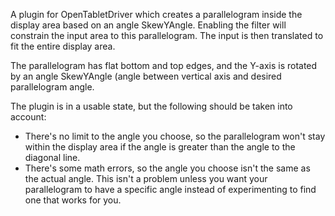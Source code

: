 A plugin for OpenTabletDriver which creates a parallelogram inside the display area based on an angle SkewYAngle.
Enabling the filter will constrain the input area to this parallelogram. The input is then translated to fit the entire display area.

The parallelogram has flat bottom and top edges, and the Y-axis is rotated by an angle SkewYAngle (angle between vertical axis and desired parallelogram angle.

The plugin is in a usable state, but the following should be taken into account:
- There's no limit to the angle you choose, so the parallelogram won't stay within the display area if the angle is greater than the angle to the diagonal line.
- There's some math errors, so the angle you choose isn't the same as the actual angle. This isn't a problem unless you want your parallelogram to have a specific angle instead of experimenting to find one that works for you.

